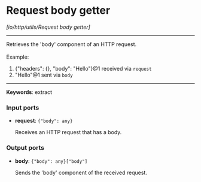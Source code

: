 # Request body getter

_[io/http/utils/Request body getter]_

---

Retrieves the 'body' component of an HTTP request.<br>
<br>
Example:<br>
1. {"headers": {}, "body": "Hello"}@1 received via `request`<br>
2. "Hello"@1 sent via `body`<br>

---

__Keywords__: extract

### Input ports

* __request__: ` {"body": any} `

    Receives an HTTP request that has a body.<br>

### Output ports

* __body__: ` {"body": any}["body"] `

    Sends the 'body' component of the received request.<br>

